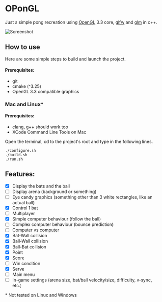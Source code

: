 # OPonGL

Just a simple pong recreation using [OpenGL](https://www.opengl.org/) 3.3 core, [glfw](https://github.com/glfw/glfw) and [glm](https://github.com/g-truc/glm) in c++.

![Screenshot](readme_files/v1_white_rectangles_on_black_bg.png)

## How to use

Here are some simple steps to build and launch the project.

#### Prerequisites:
- git
- cmake (^3.25)
- OpenGL 3.3 compatible graphics

### Mac and Linux\*

#### Prerequisites:
- clang, g++ should work too
- XCode Command Line Tools on Mac

Open the terminal, cd to the project's root and type in the following lines.
```shell
./configure.sh
./build.sh
./run.sh
```

## Features:
- [x] Display the bats and the ball
- [ ] Display arena (background or something)
- [ ] Eye candy graphics (something other than 3 white rectangles, like an actual ball)
- [x] Control 1 bat
- [ ] Multiplayer
- [x] Simple computer behaviour (follow the ball)
- [ ] Complex computer behaviour (bounce prediction)
- [ ] Computer vs computer
- [x] Bat-Wall collision
- [x] Ball-Wall collision
- [x] Ball-Bat collision
- [x] Point
- [x] Score
- [ ] Win condition
- [x] Serve
- [ ] Main menu
- [ ] In-game settings (arena size, bat/ball velocity/size, difficulty, v-sync, etc.)

\* Not tested on Linux and Windows
